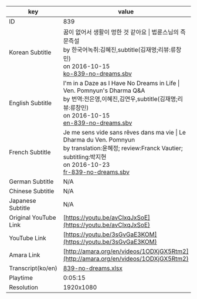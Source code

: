 |  key  |  value  |
|-------|---------|
| ID            | 839 |
| Korean Subtitle | 꿈이 없어서 생활이 멍한 것 같아요 \| 법륜스님의 즉문즉설<br>by 한국어녹취:김혜진,subtitle(김재명;리뷰:류창민)<br>on 2016-10-15<br>[ko-839-no-dreams.sbv](https://github.com/jungtosociety/dharma-qna/raw/master/sub/839/ko-839-no-dreams.sbv)<br>|
| English Subtitle | I'm in a Daze as I Have No Dreams in Life \| Ven. Pomnyun's Dharma Q&A<br>by 번역:전은영,이혜진,김연우,subtitle(김재명;리뷰:류창민)<br>on 2016-10-15<br>[en-839-no-dreams.sbv](https://github.com/jungtosociety/dharma-qna/raw/master/sub/839/en-839-no-dreams.sbv)<br>|
| French Subtitle | Je me sens vide sans rêves dans ma vie \| Le Dharma du Ven. Pomnyun<br>by translation:윤혜정; review:Franck Vautier; subtitling:박지현<br>on 2016-10-23<br>[fr-839-no-dreams.sbv](https://github.com/jungtosociety/dharma-qna/raw/master/sub/839/fr-839-no-dreams.sbv)<br>|
| German Subtitle | N/A |
| Chinese Subtitle | N/A |
| Japanese Subtitle | N/A |
| Original YouTube Link  | [https://youtu.be/avClxqJxSoE](https://youtu.be/avClxqJxSoE) |
| YouTube Link  | [https://youtu.be/3sGvGaE3KOM](https://youtu.be/3sGvGaE3KOM) |
| Amara Link    | [http://amara.org/en/videos/1ODXjGX5Rtm2](http://amara.org/en/videos/1ODXjGX5Rtm2) |
| Transcript(ko/en) | [839-no-dreams.xlsx](https://github.com/jungtosociety/dharma-qna/raw/master/sub/839/839-no-dreams.xlsx) |
| Playtime | 0:05:15 |
| Resolution | 1920x1080|
